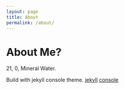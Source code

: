 ```yaml
---
layout: page
title: About
permalink: /about/
---
```

# About Me?
21, 0, Mineral Water.


Build with jekyll console theme.
[jekyll](https://github.com/jekyll/jekyll)
[console](http://jekyllthemes.org/themes/jekyll-theme-console/)

